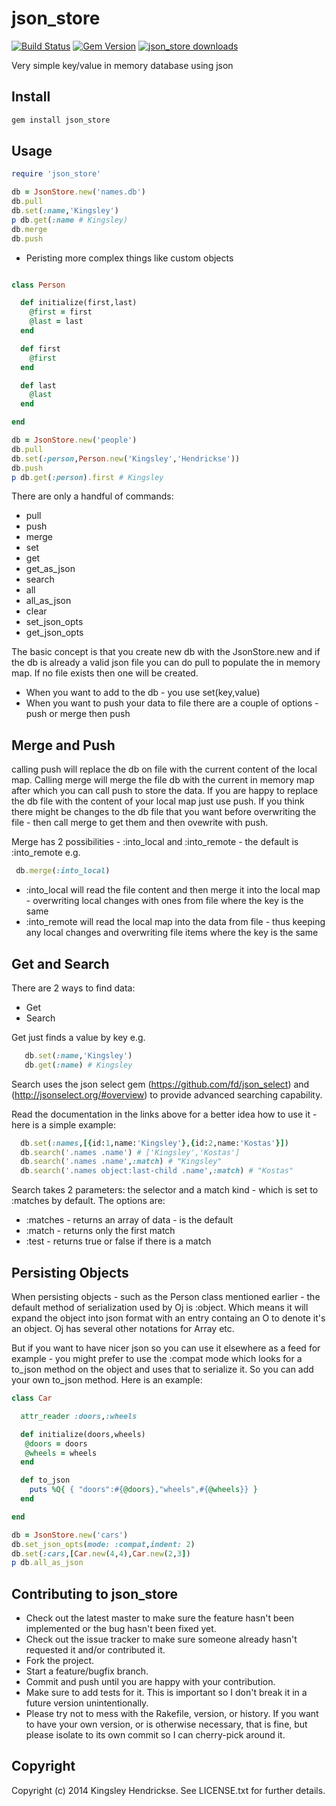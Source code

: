 # json_store

[![Build Status](https://travis-ci.org/kingsleyh/json_store.svg?branch=master)](https://travis-ci.org/kingsleyh/json_store)
[![Gem Version](https://badge.fury.io/rb/json_store.svg)](http://badge.fury.io/rb/json_store)
[![json_store downloads](http://www.gemetric.me/images/json_store.gif)](https://rubygems.org/gems/json_store)


Very simple key/value in memory database using json

## Install

```ruby
gem install json_store
```

## Usage

```ruby
require 'json_store'

db = JsonStore.new('names.db')
db.pull
db.set(:name,'Kingsley')
p db.get(:name # Kingsley)
db.merge
db.push
```

* Peristing more complex things like custom objects

```ruby

class Person

  def initialize(first,last)
    @first = first
    @last = last
  end

  def first
    @first
  end

  def last
    @last
  end

end

db = JsonStore.new('people')
db.pull
db.set(:person,Person.new('Kingsley','Hendrickse'))
db.push
p db.get(:person).first # Kingsley

```

There are only a handful of commands:

* pull
* push
* merge
* set
* get
* get_as_json
* search
* all
* all_as_json
* clear
* set_json_opts
* get_json_opts

The basic concept is that you create new db with the JsonStore.new and if the db is already a valid json file you can do pull to populate the in memory map. If no file exists then
one will be created.

* When you want to add to the db - you use set(key,value)
* When you want to push your data to file there are a couple of options - push or merge then push

## Merge and Push

calling push will replace the db on file with the current content of the local map. Calling merge will merge the file db with the current in memory map after which you can call push
to store the data. If you are happy to replace the db file with the content of your local map just use push. If you think there might be changes to the db file that you want before
overwriting the file - then call merge to get them and then ovewrite with push.

Merge has 2 possibilities - :into_local and :into_remote - the default is :into_remote  e.g.

```ruby
 db.merge(:into_local)
```

* :into_local will read the file content and then merge it into the local map - overwriting local changes with ones from file where the key is the same
* :into_remote will read the local map into the data from file - thus keeping any local changes and overwriting file items where the key is the same

## Get and Search

There are 2 ways to find data:

* Get
* Search

Get just finds a value by key e.g.

```ruby
   db.set(:name,'Kingsley')
   db.get(:name) # Kingsley
```

Search uses the json select gem (https://github.com/fd/json_select) and (http://jsonselect.org/#overview) to provide advanced searching capability.

Read the documentation in the links above for a better idea how to use it - here is a simple example:

```ruby
  db.set(:names,[{id:1,name:'Kingsley'},{id:2,name:'Kostas'}])
  db.search('.names .name') # ['Kingsley','Kostas']
  db.search('.names .name',:match) # "Kingsley"
  db.search('.names object:last-child .name',:match) # "Kostas"
```

Search takes 2 parameters:  the selector and a match kind - which is set to :matches by default. The options are:

* :matches - returns an array of data - is the default
* :match - returns only the first match
* :test - returns true or false if there is a match

## Persisting Objects

When persisting objects - such as the Person class mentioned earlier - the default method of serialization used by Oj is :object. Which means it will expand the object into json format with an entry
containg an O to denote it's an object. Oj has several other notations for Array etc.

But if you want to have nicer json so you can use it elsewhere as a feed for example - you might prefer to use the :compat mode which looks for a to_json method on the object and uses that
to serialize it. So you can add your own to_json method. Here is an example:

```ruby
class Car

  attr_reader :doors,:wheels

  def initialize(doors,wheels)
   @doors = doors
   @wheels = wheels
  end

  def to_json
    puts %Q{ { "doors":#{@doors},"wheels",#{@wheels}} }
  end

end

db = JsonStore.new('cars')
db.set_json_opts(mode: :compat,indent: 2)
db.set(:cars,[Car.new(4,4),Car.new(2,3])
p db.all_as_json

```

## Contributing to json_store
 
* Check out the latest master to make sure the feature hasn't been implemented or the bug hasn't been fixed yet.
* Check out the issue tracker to make sure someone already hasn't requested it and/or contributed it.
* Fork the project.
* Start a feature/bugfix branch.
* Commit and push until you are happy with your contribution.
* Make sure to add tests for it. This is important so I don't break it in a future version unintentionally.
* Please try not to mess with the Rakefile, version, or history. If you want to have your own version, or is otherwise necessary, that is fine, but please isolate to its own commit so I can cherry-pick around it.

## Copyright

Copyright (c) 2014 Kingsley Hendrickse. See LICENSE.txt for
further details.

